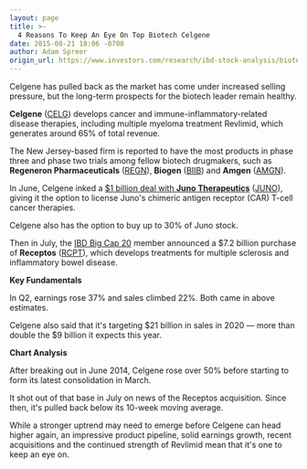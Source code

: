 ```yaml
---
layout: page
title: >-
  4 Reasons To Keep An Eye On Top Biotech Celgene
date: 2015-08-21 18:06 -0700
author: Adam Spreer
origin_url: https://www.investors.com/research/ibd-stock-analysis/biotech-celgene-juno-therapeutics-receptos-acquisition/
---
```





  

Celgene has pulled back as the market has come under increased selling pressure, but the long-term prospects for the biotech leader remain healthy.

  

**Celgene** ([CELG](https://research.investors.com/quote.aspx?symbol=CELG)) develops cancer and immune-inflammatory-related disease therapies, including multiple myeloma treatment Revlimid, which generates around 65% of total revenue.

  

The New Jersey-based firm is reported to have the most products in phase three and phase two trials among fellow biotech drugmakers, such as **Regeneron Pharmaceuticals** ([REGN](https://research.investors.com/quote.aspx?symbol=REGN)), **Biogen** ([BIIB](https://research.investors.com/quote.aspx?symbol=BIIB)) and **Amgen** ([AMGN](https://research.investors.com/quote.aspx?symbol=AMGN)).

  

In June, Celgene inked a [$1 billion deal with **Juno Therapeutics**](http://news.investors.com/investing-ibd-industry-themes/070115-759886-juno-celgene-lead-biotechs-near-buy-point.htm) ([JUNO](https://research.investors.com/quote.aspx?symbol=JUNO)), giving it the option to license Juno's chimeric antigen receptor (CAR) T-cell cancer therapies.

  

Celgene also has the option to buy up to 30% of Juno stock.

  

Then in July, the [IBD Big Cap 20](http://news.investors.com/investing/inside-big-cap-20.htm) member announced a $7.2 billion purchase of **Receptos** ([RCPT](https://research.investors.com/quote.aspx?symbol=RCPT)), which develops treatments for multiple sclerosis and inflammatory bowel disease.

  

**Key Fundamentals**

  

In Q2, earnings rose 37% and sales climbed 22%. Both came in above estimates.

  

Celgene also said that it's targeting $21 billion in sales in 2020 — more than double the $9 billion it expects this year.

  

**Chart Analysis**

  

After breaking out in June 2014, Celgene rose over 50% before starting to form its latest consolidation in March.

  

It shot out of that base in July on news of the Receptos acquisition. Since then, it's pulled back below its 10-week moving average.

  

While a stronger uptrend may need to emerge before Celgene can head higher again, an impressive product pipeline, solid earnings growth, recent acquisitions and the continued strength of Revlimid mean that it's one to keep an eye on.




